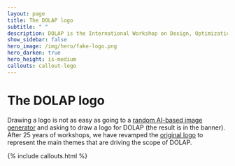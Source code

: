 ```yaml
---
layout: page
title: The DOLAP logo
subtitle: " "
description: DOLAP is the International Workshop on Design, Optimization, Languages and Analytical Processing of Big Data
show_sidebar: false
hero_image: /img/hero/fake-logo.png
hero_darken: true
hero_height: is-medium
callouts: callout-logo
---
```


# The DOLAP logo

Drawing a logo is not as easy as going to a [random AI-based image generator](https://hotpot.ai/art-generator) and asking to draw a logo for DOLAP (the result is in the banner). After 25 years of workshops, we have revamped the [original logo](/img/dolap_logo_new.jpg) to represent the main themes that are driving the scope of DOLAP.

{% include callouts.html %}

<!--![DOLAP logo](/img/dolap_logo_new.jpg){: id="index-logo" }-->